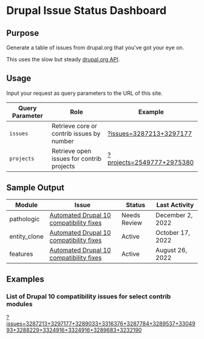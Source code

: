 # Drupal Issue Status Dashboard

## Purpose
Generate a table of issues from drupal.org that you've got your eye on.

This uses the slow but steady [drupal.org API](https://www.drupal.org/drupalorg/docs/apis/rest-and-other-apis).

## Usage
Input your request as query parameters to the URL of this site.

| Query Parameter | Role | Example |
| --------------- | ---- | ------- |
| `issues`        | Retrieve core or contrib issues by number | [?issues=3287213+3297177](?issues=3287213+3297177) |
| `projects`      | Retrieve open issues for contrib projects | [?projects=2549777+2975380](?projects=2549777+2975380)


## Sample Output

<table><thead><tr><th>Module</th><th>Issue</th><th>Status</th><th>Last Activity</th></tr></thead><tbody><tr><td>pathologic</td><td><a href="https://www.drupal.org/project/pathologic/issues/3289033">Automated Drupal 10 compatibility fixes</a></td><td>Needs Review</td><td>December 2, 2022</td></tr><tr><td>entity_clone</td><td><a href="https://www.drupal.org/project/entity_clone/issues/3287213">Automated Drupal 10 compatibility fixes</a></td><td>Active</td><td>October 17, 2022</td></tr><tr><td>features</td><td><a href="https://www.drupal.org/project/features/issues/3297177">Automated Drupal 10 compatibility fixes</a></td><td>Active</td><td>August 26, 2022</td></tr></tbody></table>

## Examples

### List of Drupal 10 compatibility issues for select contrib modules
[?issues=3287213+3297177+3289033+3316376+3287784+3289537+3304993+3288229+3324916+3324916+3289683+3232190](?issues=3287213+3297177+3289033+3316376+3287784+3289537+3304993+3288229+3324916+3324916+3289683+3232190)

